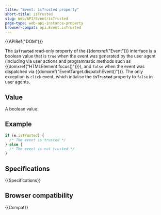 ```yaml
---
title: "Event: isTrusted property"
short-title: isTrusted
slug: Web/API/Event/isTrusted
page-type: web-api-instance-property
browser-compat: api.Event.isTrusted
---
```


{{APIRef("DOM")}}

The **`isTrusted`** read-only property of the
{{domxref("Event")}} interface is a boolean value that is `true`
when the event was generated by the user agent (including via user actions and programmatic methods such as {{domxref("HTMLElement.focus()")}}),
and `false` when the event was dispatched via
{{domxref("EventTarget.dispatchEvent()")}}.
The only exception is `click` event, which intialise the **`isTrusted`**
property to `false` in user agents.

## Value

A boolean value.

## Example

```js
if (e.isTrusted) {
  /* The event is trusted */
} else {
  /* The event is not trusted */
}
```

## Specifications

{{Specifications}}

## Browser compatibility

{{Compat}}

